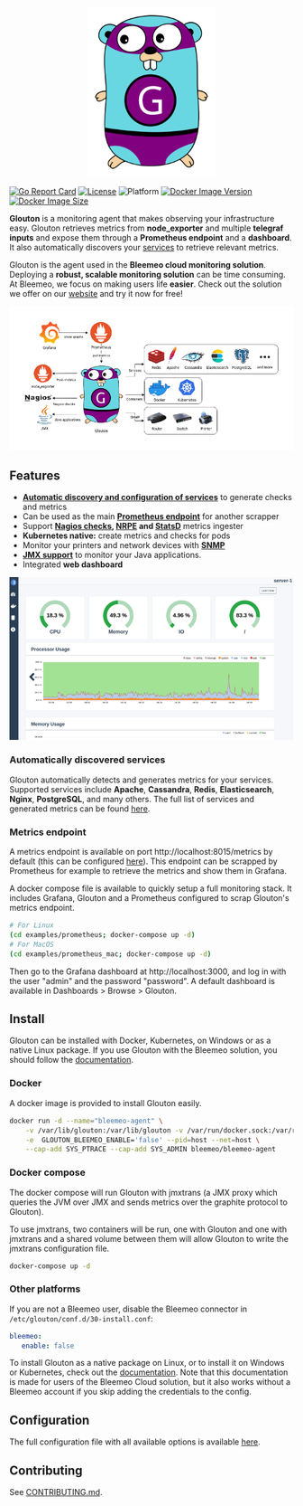 <p align="center">
   <img src="assets/logo_glouton.svg" alt="Glouton" height="300"/>
</p>

[![Go Report Card](https://goreportcard.com/badge/github.com/bleemeo/glouton)](https://goreportcard.com/report/github.com/bleemeo/glouton)
[![License](https://img.shields.io/badge/license-Apache%202.0-blue.svg)](https://github.com/bleemeo/glouton/blob/master/LICENSE)
![Platform](https://img.shields.io/badge/platform-linux%20%7C%20windows%20%7C%20macos-informational)
[![Docker Image Version](https://img.shields.io/docker/v/bleemeo/glouton)](https://hub.docker.com/r/bleemeo/glouton/tags)
[![Docker Image Size](https://img.shields.io/docker/image-size/bleemeo/glouton)](https://hub.docker.com/r/bleemeo/glouton)

**Glouton** is a monitoring agent that makes observing your infrastructure easy. Glouton retrieves metrics from **node_exporter** and multiple **telegraf inputs** and expose them through a **Prometheus endpoint** and a **dashboard**. It also automatically discovers your [services](#automatically-discovered-services) to retrieve relevant metrics.

Glouton is the agent used in the **Bleemeo cloud monitoring solution**. Deploying a **robust, scalable monitoring solution** can be time consuming. At Bleemeo, we focus on making users life **easier**. Check out the solution we offer on our [website](https://bleemeo.com) and try it now for free!

<p align="center">
   <img src="assets/diagram.drawio.png" alt="Architecture"/>
</p>

## Features

- [**Automatic discovery and configuration of services**](#automatically-discovered-services) to generate checks and metrics
- Can be used as the main **[Prometheus endpoint](#metrics-endpoint)** for another scrapper
- Support **[Nagios checks](https://docs.bleemeo.com/metrics-sources/custom/#reference-for-custom-check), [NRPE](https://docs.bleemeo.com/agent/configuration/#nrpeaddress) and [StatsD](https://docs.bleemeo.com/metrics-sources/statsd)** metrics ingester
- **Kubernetes native:** create metrics and checks for pods
- Monitor your printers and network devices with [**SNMP**](https://docs.bleemeo.com/agent/snmp)
- **[JMX support](https://docs.bleemeo.com/metrics-sources/java)** to monitor your Java applications.
- Integrated **web dashboard**

<p align="center">
   <img src="assets/dashboard.png" alt="Dashboard"/>
</p>

### Automatically discovered services

Glouton automatically detects and generates metrics for your services. Supported services include **Apache**, **Cassandra**, **Redis**, **Elasticsearch**, **Nginx**, **PostgreSQL**, and many others. The full list of services and generated metrics can be found [here](https://docs.bleemeo.com/metrics-sources/services-metrics).

### Metrics endpoint

A metrics endpoint is available on port http://localhost:8015/metrics by default (this can be configured [here](https://docs.bleemeo.com/agent/configuration#weblisteneraddress)). This endpoint can be scrapped by Prometheus for example to retrieve the metrics and show them in Grafana.

A docker compose file is available to quickly setup a full monitoring stack. It includes Grafana, Glouton and a Prometheus configured to scrap Glouton's metrics endpoint.

```sh
# For Linux
(cd examples/prometheus; docker-compose up -d)
# For MacOS
(cd examples/prometheus_mac; docker-compose up -d)
```

Then go to the Grafana dashboard at http://localhost:3000, and log in with the user "admin" and the password "password".
A default dashboard is available in Dashboards > Browse > Glouton.

## Install

Glouton can be installed with Docker, Kubernetes, on Windows or as a native Linux package.
If you use Glouton with the Bleemeo solution, you should follow the [documentation](https://docs.bleemeo.com/agent/installation/).

### Docker

A docker image is provided to install Glouton easily.

```sh
docker run -d --name="bleemeo-agent" \
    -v /var/lib/glouton:/var/lib/glouton -v /var/run/docker.sock:/var/run/docker.sock -v /:/hostroot:ro \
    -e  GLOUTON_BLEEMEO_ENABLE='false' --pid=host --net=host \
    --cap-add SYS_PTRACE --cap-add SYS_ADMIN bleemeo/bleemeo-agent
```

### Docker compose

The docker compose will run Glouton with jmxtrans (a JMX proxy which queries the JVM over JMX and sends 
metrics over the graphite protocol to Glouton).

To use jmxtrans, two containers will be run, one with Glouton and one with jmxtrans and a shared volume between
them will allow Glouton to write the jmxtrans configuration file.

```sh
docker-compose up -d
```

### Other platforms

If you are not a Bleemeo user, disable the Bleemeo connector in `/etc/glouton/conf.d/30-install.conf`:
```yaml
bleemeo:
   enable: false
```

To install Glouton as a native package on Linux, or to install it on Windows or Kubernetes, check out the [documentation](https://docs.bleemeo.com/agent/installation). Note that this documentation is made for users of the Bleemeo Cloud solution, but it also works without a Bleemeo account if you skip adding the credentials to the config.


## Configuration

The full configuration file with all available options is available [here](https://docs.bleemeo.com/agent/configuration).

## Contributing

See [CONTRIBUTING.md](CONTRIBUTING.md).
